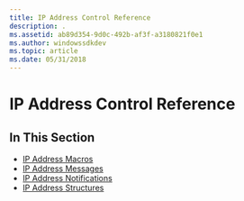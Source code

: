 ```yaml
---
title: IP Address Control Reference
description: .
ms.assetid: ab89d354-9d0c-492b-af3f-a3180821f0e1
ms.author: windowssdkdev
ms.topic: article
ms.date: 05/31/2018
---
```


# IP Address Control Reference

## In This Section

-   [IP Address Macros](bumper-ip-address-control-reference-macros.md)
-   [IP Address Messages](bumper-ip-address-control-reference-messages.md)
-   [IP Address Notifications](bumper-ip-address-control-reference-notifications.md)
-   [IP Address Structures](bumper-ip-address-control-reference-structures.md)

 

 




